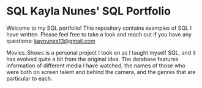 # SQL Kayla Nunes' SQL Portfolio  

Welcome to my SQL portfolio! This repository contains examples of SQL I have written. Please feel free to take a look and reach out if you have any questions: kaynunes13@gmail.com

Movies_Shows is a personal project I took on as I taught myself SQL, and it has evolved quite a bit from the original idea. The database features information of different media I have watched, the names of those who were both on screen talent and behind the camera, and the genres that are particular to each. 
